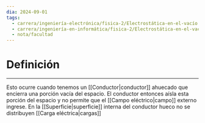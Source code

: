 ```yaml
---
dia: 2024-09-01
tags:
  - carrera/ingeniería-electrónica/fisica-2/Electrostática-en-el-vacío
  - carrera/ingeniería-en-informática/fisica-2/Electrostática-en-el-vacío
  - nota/facultad
---
```

# Definición
---
Esto ocurre cuando tenemos un [[Conductor|conductor]] ahuecado que encierra una porción vacía del espacio. El conductor entonces aísla esta porción del espacio y no permite que el [[Campo eléctrico|campo]] externo ingrese. En la [[Superficie|superficie]] interna del conductor hueco no se distribuyen [[Carga eléctrica|cargas]]